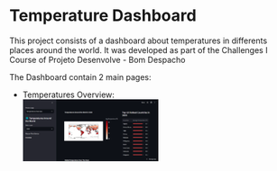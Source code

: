 # Temperature Dashboard

<p>This project consists of a dashboard about temperatures in differents places around the world. It was developed as part of the Challenges I Course of Projeto Desenvolve - Bom Despacho </p>
<p>The Dashboard contain 2 main pages:</p>
<ul>
  <li>Temperatures Overview:</li>
  <img src = 'prints/print_1.png' style="width: 50%;">
  <img src = 'prints/print_3.png style="display: flex; width:50%">
  <p>This page contains data about the global temperature over the years, its total and average variation and a list of the top 10 hottest country in the selected year. </p>
  
</ul>
